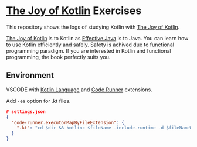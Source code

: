 # [The Joy of Kotlin](https://www.manning.com/books/the-joy-of-kotlin) Exercises

This repository shows the logs of studying Kotlin with [The Joy of Kotlin](https://www.manning.com/books/the-joy-of-kotlin).

[The Joy of Kotlin](https://www.manning.com/books/the-joy-of-kotlin) is to Kotlin as [Effective Java](https://www.oreilly.com/library/view/effective-java/9780134686097/) is to Java. You can learn how to use Kotlin efficiently and safely. Safety is achived due to functional programming paradigm. If you are interested in Kotlin and functional programming, the book perfectly suits you.

## Environment

VSCODE with [Kotlin Language](https://marketplace.visualstudio.com/items?itemName=mathiasfrohlich.Kotlin) and [Code Runner](https://marketplace.visualstudio.com/items?itemName=formulahendry.code-runner) extensions.

Add `-ea` option for .kt files.
```json
# settings.json
{
  "code-runner.executorMapByFileExtension": {
    ".kt": "cd $dir && kotlinc $fileName -include-runtime -d $fileNameWithoutExt.jar && java -jar -ea $fileNameWithoutExt.jar"
  }
}
```
